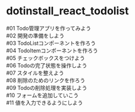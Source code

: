 # dotinstall_react_todolist
#01 Todo管理アプリを作ってみよう</br>
#02 開発の準備をしよう</br>
#03 TodoListコンポーネントを作ろう</br>
#04 TodoItemコンポーネントを作ろう</br>
#05 チェックボックスをつけよう</br>
#06 Todoの完了状態を操作しよう</br>
#07 スタイルを整えよう</br>
#08 削除のためのリンクを作ろう</br>
#09 Todoの削除処理を実装しよう</br>
#10 フォームを追加していこう</br>
#11 値を入力できるようにしよう</br>
<!-- #12 Todoを追加してみよう</br>
#13 ユニークなIDを生成してみよう</br>
#14 TodoHeaderコンポーネントを作ろう</br>
#15 Todoの総数と残数を表示してみよう </br>
#16 完了したTodoをまとめて削除しよう</br>
#17 データの永続化をしてみよう</br> -->
